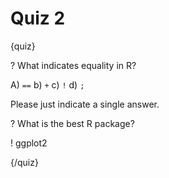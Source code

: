 # Quiz 2

{quiz}

? What indicates equality in R?

A) `==`
b) `+`
c) `!`
d) `;`

Please just indicate a single answer.

? What is the best R package?

! ggplot2

{/quiz}

